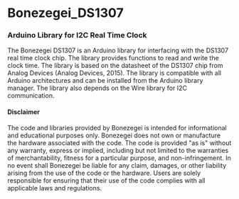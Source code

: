 # Bonezegei_DS1307
### Arduino Library for I2C Real Time Clock

The Bonezegei DS1307 is an Arduino library for interfacing with the DS1307 real time clock chip. The library provides functions to read and write the clock time. The library is based on the datasheet of the DS1307 chip from Analog Devices (Analog Devices, 2015). The library is compatible with all Arduino architectures and can be installed from the Arduino library manager. The library also depends on the Wire library for I2C communication.

<h4>Disclaimer</h4>
<p>The code and libraries provided by Bonezegei is intended for informational and educational purposes only. Bonezegei does not own or manufacture the hardware associated with the code. The code is provided "as is" without any warranty, express or implied, including but not limited to the warranties of merchantability, fitness for a particular purpose, and non-infringement. In no event shall Bonezegei be liable for any claim, damages, or other liability arising from the use of the code or the hardware. Users are solely responsible for ensuring that their use of the code complies with all applicable laws and regulations.</p>
